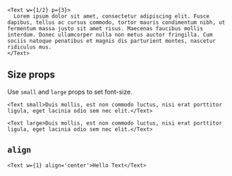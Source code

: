 ```react
<Text w={1/2} p={3}>
  Lorem ipsum dolor sit amet, consectetur adipiscing elit. Fusce dapibus, tellus ac cursus commodo, tortor mauris condimentum nibh, ut fermentum massa justo sit amet risus. Maecenas faucibus mollis interdum. Donec ullamcorper nulla non metus auctor fringilla. Cum sociis natoque penatibus et magnis dis parturient montes, nascetur ridiculus mus.
</Text>
```

## Size props
Use `small` and `large` props to set font-size.
```react
<Text small>Duis mollis, est non commodo luctus, nisi erat porttitor ligula, eget lacinia odio sem nec elit.</Text>
```
```react
<Text large>Duis mollis, est non commodo luctus, nisi erat porttitor ligula, eget lacinia odio sem nec elit.</Text>
```

## `align`
```react
<Text w={1} align='center'>Hello Text</Text>
```
